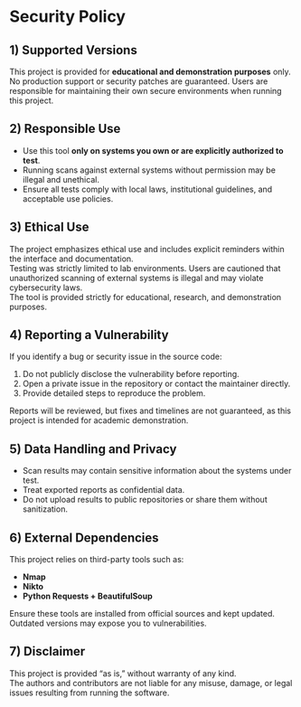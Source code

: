 # Security Policy

## 1) Supported Versions
This project is provided for **educational and demonstration purposes** only.  
No production support or security patches are guaranteed. Users are responsible for maintaining their own secure environments when running this project.

## 2) Responsible Use
- Use this tool **only on systems you own or are explicitly authorized to test**.  
- Running scans against external systems without permission may be illegal and unethical.  
- Ensure all tests comply with local laws, institutional guidelines, and acceptable use policies.  

## 3) Ethical Use
The project emphasizes ethical use and includes explicit reminders within the interface and documentation.  
Testing was strictly limited to lab environments. Users are cautioned that unauthorized scanning of external systems is illegal and may violate cybersecurity laws.  
The tool is provided strictly for educational, research, and demonstration purposes.

## 4) Reporting a Vulnerability
If you identify a bug or security issue in the source code:
1. Do not publicly disclose the vulnerability before reporting.  
2. Open a private issue in the repository or contact the maintainer directly.  
3. Provide detailed steps to reproduce the problem.  

Reports will be reviewed, but fixes and timelines are not guaranteed, as this project is intended for academic demonstration.

## 5) Data Handling and Privacy
- Scan results may contain sensitive information about the systems under test.  
- Treat exported reports as confidential data.  
- Do not upload results to public repositories or share them without sanitization.  

## 6) External Dependencies
This project relies on third-party tools such as:
- **Nmap**
- **Nikto**
- **Python Requests + BeautifulSoup**

Ensure these tools are installed from official sources and kept updated. Outdated versions may expose you to vulnerabilities.

## 7) Disclaimer
This project is provided “as is,” without warranty of any kind.  
The authors and contributors are not liable for any misuse, damage, or legal issues resulting from running the software.
